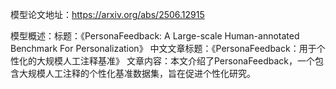 模型论文地址：https://arxiv.org/abs/2506.12915

模型概述：标题：《PersonaFeedback: A Large-scale Human-annotated Benchmark For Personalization》
中文文章标题：《PersonaFeedback：用于个性化的大规模人工注释基准》
文章内容：本文介绍了PersonaFeedback，一个包含大规模人工注释的个性化基准数据集，旨在促进个性化研究。
